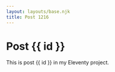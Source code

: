 ```yaml
---
layout: layouts/base.njk
title: Post 1216
---
```


# Post {{ id }}

This is post {{ id }} in my Eleventy project.
